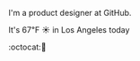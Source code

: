 I'm a product designer at GitHub.

It's 67&#8457; &#9728; in Los Angeles today

:octocat::spaghetti: